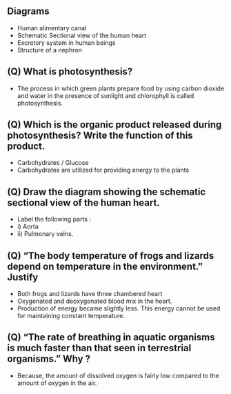 ## Diagrams
* Human alimentary canal
* Schematic Sectional view of the human heart
* Excretory system in human beings
* Structure of a nephron
## (Q) What is photosynthesis? 
* The process in which green plants prepare food by using carbon dioxide and water in the presence of sunlight and chlorophyll is called photosynthesis.
## (Q) Which is the organic product released during photosynthesis? Write the function of this product.
* Carbohydrates / Glucose
* Carbohydrates are utilized for providing energy to the plants
## (Q) Draw the diagram showing the schematic sectional view of the human heart. 
* Label the following parts :
* i) Aorta
* ii) Pulmonary veins.

## (Q) “The body temperature of frogs and lizards depend on temperature in the environment.” Justify
* Both frogs and lizards have three chambered heart 
* Oxygenated and deoxygenated blood mix in the heart.
* Production of energy became slightly less. This energy cannot be used for maintaining constant temperature.

## (Q) “The rate of breathing in aquatic organisms is much faster than that seen in terrestrial organisms.” Why ?
* Because, the amount of dissolved oxygen is fairly low compared to the amount of oxygen in the air.
